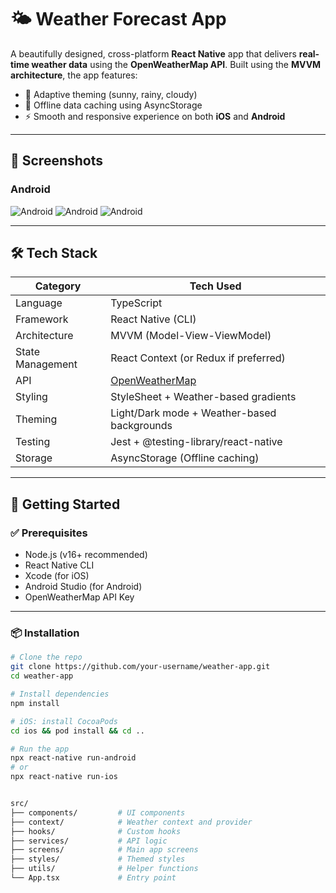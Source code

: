 # 🌤️ Weather Forecast App

A beautifully designed, cross-platform **React Native** app that delivers **real-time weather data** using the **OpenWeatherMap API**. Built using the **MVVM architecture**, the app features:

- 🌈 Adaptive theming (sunny, rainy, cloudy)
- 💾 Offline data caching using AsyncStorage
- ⚡ Smooth and responsive experience on both **iOS** and **Android**

---

## 📸 Screenshots

### Android
![Android](./screenshots/_1.png)
![Android](./screenshots/_2.png)
![Android](./screenshots/_3.png)



---

## 🛠️ Tech Stack

| Category         | Tech Used                                       |
|------------------|--------------------------------------------------|
| Language         | TypeScript                                       |
| Framework        | React Native (CLI)                               |
| Architecture     | MVVM (Model-View-ViewModel)                      |
| State Management | React Context (or Redux if preferred)            |
| API              | [OpenWeatherMap](https://openweathermap.org/api)|
| Styling          | StyleSheet + Weather-based gradients             |
| Theming          | Light/Dark mode + Weather-based backgrounds      |
| Testing          | Jest + @testing-library/react-native             |
| Storage          | AsyncStorage (Offline caching)                   |

---

## 🚀 Getting Started

### ✅ Prerequisites

- Node.js (v16+ recommended)
- React Native CLI
- Xcode (for iOS)
- Android Studio (for Android)
- OpenWeatherMap API Key

---

### 📦 Installation

```bash
# Clone the repo
git clone https://github.com/your-username/weather-app.git
cd weather-app

# Install dependencies
npm install

# iOS: install CocoaPods
cd ios && pod install && cd ..

# Run the app
npx react-native run-android
# or
npx react-native run-ios


src/
├── components/         # UI components
├── context/            # Weather context and provider
├── hooks/              # Custom hooks
├── services/           # API logic
├── screens/            # Main app screens
├── styles/             # Themed styles
├── utils/              # Helper functions
└── App.tsx             # Entry point
